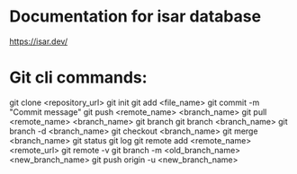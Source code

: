 # Documentation for isar database
https://isar.dev/

# Git cli commands:

git clone <repository_url>
git init
git add <file_name>
git commit -m "Commit message"
git push <remote_name> <branch_name>
git pull <remote_name> <branch_name>
git branch
git branch <branch_name>
git branch -d <branch_name>
git checkout <branch_name>
git merge <branch_name>
git status
git log
git remote add <remote_name> <remote_url>
git remote -v
git branch -m <old_branch_name> <new_branch_name>
git push origin -u <new_branch_name>
